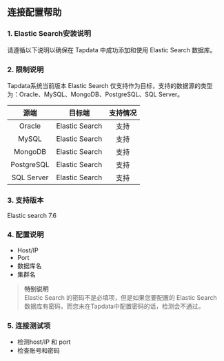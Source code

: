 ## **连接配置帮助**
### **1. Elastic Search安装说明**
请遵循以下说明以确保在 Tapdata 中成功添加和使用 Elastic Search 数据库。
### **2. 限制说明**
Tapdata系统当前版本 Elastic Search 仅支持作为目标，支持的数据源的类型为：Oracle、MySQL、MongoDB、PostgreSQL、SQL Server。

|源端|目标端|支持情况|
|:-----------:|:-----------:|:-----------:|
Oracle| Elastic Search |支持<br>
MySQL| Elastic Search |支持<br>
MongoDB| Elastic Search |支持<br>
PostgreSQL| Elastic Search |支持<br>
SQL Server | Elastic Search |支持<br>

### **3. 支持版本**
Elastic search 7.6
### **4. 配置说明**
- Host/IP
- Port
- 数据库名
- 集群名
> **特别说明**<br>
> Elastic Search 的密码不是必填项，但是如果您要配置的 Elastic Search 数据库有密码，而您未在Tapdata中配置密码的话，检测会不通过。
>

### **5. 连接测试项**
- 检测host/IP 和 port
- 检查账号和密码



